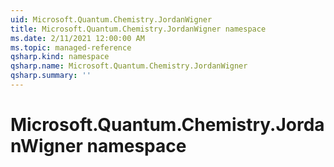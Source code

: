 ```yaml
---
uid: Microsoft.Quantum.Chemistry.JordanWigner
title: Microsoft.Quantum.Chemistry.JordanWigner namespace
ms.date: 2/11/2021 12:00:00 AM
ms.topic: managed-reference
qsharp.kind: namespace
qsharp.name: Microsoft.Quantum.Chemistry.JordanWigner
qsharp.summary: ''
---
```


# Microsoft.Quantum.Chemistry.JordanWigner namespace



